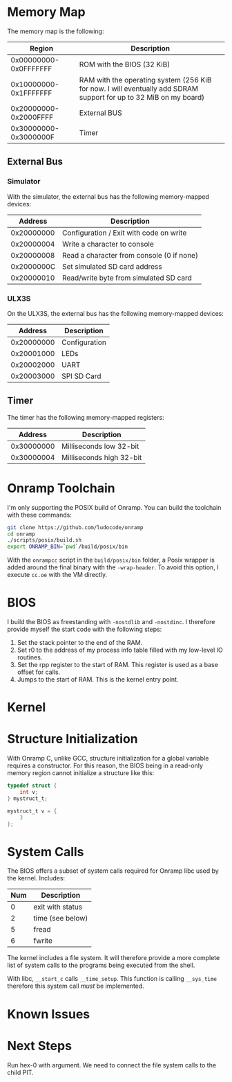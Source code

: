 # Memory Map

The memory map is the following:

| Region | Description |
| ------ | ----------- |
| 0x00000000-0x0FFFFFFF | ROM with the BIOS (32 KiB) |
| 0x10000000-0x1FFFFFFF | RAM with the operating system (256 KiB for now. I will eventually add SDRAM support for up to 32 MiB on my board) |
| 0x20000000-0x2000FFFF | External BUS |
| 0x30000000-0x3000000F | Timer |

## External Bus

### Simulator

With the simulator, the external bus has the following memory-mapped devices:

| Address | Description |
| ------- | ----------- |
| 0x20000000 | Configuration / Exit with code on write |
| 0x20000004 | Write a character to console |
| 0x20000008 | Read a character from console (0 if none) |
| 0x2000000C | Set simulated SD card address |
| 0x20000010 | Read/write byte from simulated SD card |

### ULX3S

On the ULX3S, the external bus has the following memory-mapped devices:

| Address | Description |
| ------- | ----------- |
| 0x20000000 | Configuration |
| 0x20001000 | LEDs |
| 0x20002000 | UART |
| 0x20003000 | SPI SD Card |

## Timer

The timer has the following memory-mapped registers:

| Address | Description |
| ------- | ----------- |
| 0x30000000 | Milliseconds low 32-bit |
| 0x30000004 | Milliseconds high 32-bit |

# Onramp Toolchain

I'm only supporting the POSIX build of Onramp.  You can build the toolchain with these commands:

```bash
git clone https://github.com/ludocode/onramp
cd onramp
./scripts/posix/build.sh
export ONRAMP_BIN=`pwd`/build/posix/bin
```

With the `onrampcc` script in the `build/posix/bin` folder, a Posix wrapper is added around the final binary with the `-wrap-header`. To avoid this option, I execute `cc.oe` with the VM directly.

# BIOS

I build the BIOS as freestanding with `-nostdlib` and `-nostdinc`.  I therefore provide myself the start code with the following steps:
1) Set the stack pointer to the end of the RAM.
2) Set r0 to the address of my process info table filled with my low-level IO routines.
3) Set the rpp register to the start of RAM.  This register is used as a base offset for calls.
4) Jumps to the start of RAM.  This is the kernel entry point.

# Kernel

# Structure Initialization

With Onramp C, unlike GCC, structure initialization for a global variable requires a constructor.  For this reason, the BIOS being in a read-only memory region cannot initialize a structure like this:

```C
typedef struct {
    int v;
} mystruct_t;

mystruct_t v = {
    3
};
```

# System Calls

The BIOS offers a subset of system calls required for Onramp libc used by the kernel. Includes:

Num | Description
--- | -----------
0 | exit with status
2 | time (see below)
5 | fread
6 | fwrite

The kernel includes a file system. It will therefore provide a more complete list of system calls to the programs being executed from the shell.

With libc, `__start_c` calls `__time_setup`.  This function is calling `__sys_time` therefore this system call *must* be implemented.

# Known Issues

# Next Steps

Run hex-0 with argument.  We need to connect the file system calls to the child PIT.
